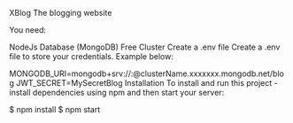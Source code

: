 XBlog The blogging website

You need:

NodeJs
Database (MongoDB) Free Cluster
Create a .env file Create a .env file to store your credentials. Example below:

MONGODB_URI=mongodb+srv://<username>:<password>@clusterName.xxxxxxx.mongodb.net/blog
JWT_SECRET=MySecretBlog
Installation
To install and run this project - install dependencies using npm and then start your server:

$ npm install
$ npm start
